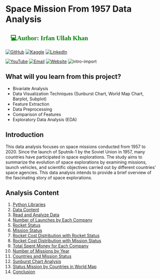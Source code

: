 # Space Mission From 1957 Data Analysis

<h2 style="font-family: 'poppins'; font-weight: bold; color: Green;">👨💻Author: Irfan Ullah Khan</h2>

[![GitHub](https://img.shields.io/badge/GitHub-Profile-blue?style=for-the-badge&logo=github)](https://github.com/programmarself) 
[![Kaggle](https://img.shields.io/badge/Kaggle-Profile-blue?style=for-the-badge&logo=kaggle)](https://www.kaggle.com/programmarself) 
[![LinkedIn](https://img.shields.io/badge/LinkedIn-Profile-blue?style=for-the-badge&logo=linkedin)](https://www.linkedin.com/in/irfan-ullah-khan-4a2871208/)  

[![YouTube](https://img.shields.io/badge/YouTube-Profile-red?style=for-the-badge&logo=youtube)](https://www.youtube.com/@irfanullahkhan7748) 
[![Email](https://img.shields.io/badge/Email-Contact%20Me-red?style=for-the-badge&logo=email)](mailto:programmarself@gmail.com)
[![Website](https://img.shields.io/badge/Website-Contact%20Me-red?style=for-the-badge&logo=website)](https://flowcv.me/ikm)
![intro-import](https://github.com/programmarself/Space-Mission-From-1957-Data-Analysis/assets/134633289/68ad93ab-e591-4732-ac19-e368a1775eda)
## What will you learn from this project?
* Bivariate Analysis
* Data Visualization Techniques (Sunburst Chart, World Map Chart, Barplot, Subplot)
* Feature Extraction 
* Data Preprocessing
* Comparison of Features
* Exploratory Data Analysis (EDA)
## Introduction
This data analysis focuses on space missions conducted from 1957 to 2020. Since the launch of Sputnik-1 by the Soviet Union in 1957, many countries have participated in space explorations. The study aims to summarize the evolution of space explorations by examining missions, launch vehicles, and scientific objectives carried out by different countries' space agencies. This data analysis intends to provide a brief overview of the fascinating story of space explorations.
## Analysis Content
1. [Python Libraries](#1)
2. [Data Content](#2)
3. [Read and Analyze Data](#3)
4. [Number of Launches by Each Company](#4)
5. [Rocket Status](#5)
6. [Mission Status](#6)
7. [Rocket Cost Distribution with Rocket Status](#7)
8. [Rocket Cost Distribution with Mission Status](#8)
9. [Total Spent Money for Each Company](#9)
10. [Number of Missions by Year](#10)
11. [Countries and Mission Status](#11)
12. [Sunburst Chart Analysis](#12)
13. [Status Mission by Countries in World Map](#13)
14. [Conclusion](#14)
